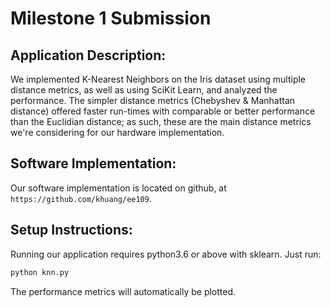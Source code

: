 # Milestone 1 Submission

## Application Description:
We implemented K-Nearest Neighbors on the Iris dataset using multiple distance metrics, as well as using SciKit Learn, and analyzed the performance. The simpler distance metrics (Chebyshev & Manhattan distance) offered faster run-times with comparable or better performance than the Euclidian distance; as such, these are the main distance metrics we're considering for our hardware implementation.

## Software Implementation:

Our software implementation is located on github, at `https://github.com/khuang/ee109`.

## Setup Instructions:

Running our application requires python3.6 or above with sklearn.
Just run:
```bash
python knn.py
```
The performance metrics will automatically be plotted.
